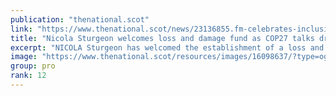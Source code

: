 ```yaml
---
publication: "thenational.scot"
link: "https://www.thenational.scot/news/23136855.fm-celebrates-inclusion-loss-damage-fund-cop27-agreement/"
title: "Nicola Sturgeon welcomes loss and damage fund as COP27 talks drag on"
excerpt: "NICOLA Sturgeon has welcomed the establishment of a loss and damage fund for developing nations in the draft text of the COP27 agreement."
image: "https://www.thenational.scot/resources/images/16098637/?type=og-image"
group: pro
rank: 12
---
```

